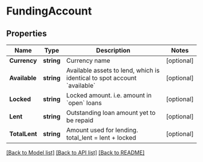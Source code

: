 # FundingAccount

## Properties

Name | Type | Description | Notes
------------ | ------------- | ------------- | -------------
**Currency** | **string** | Currency name | [optional] 
**Available** | **string** | Available assets to lend, which is identical to spot account &#x60;available&#x60; | [optional] 
**Locked** | **string** | Locked amount. i.e. amount in &#x60;open&#x60; loans | [optional] 
**Lent** | **string** | Outstanding loan amount yet to be repaid | [optional] 
**TotalLent** | **string** | Amount used for lending. total_lent &#x3D; lent + locked | [optional] 

[[Back to Model list]](../README.md#documentation-for-models) [[Back to API list]](../README.md#documentation-for-api-endpoints) [[Back to README]](../README.md)


